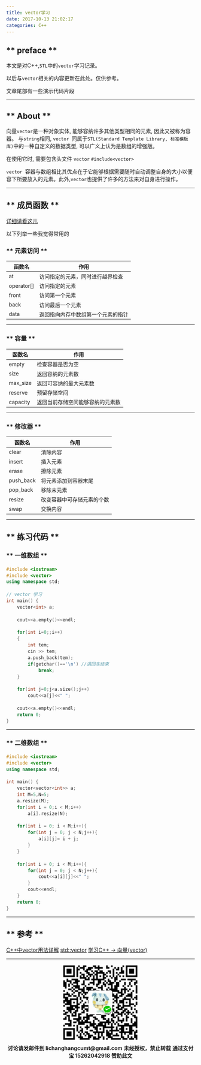 ```yaml
---
title: vector学习
date: 2017-10-13 21:02:17
categories: C++
---
```

## ** preface **

本文是对C++,`STL`中的`vector`学习记录。

以后与`vector`相关的内容更新在此处。仅供参考。

文章尾部有一些演示代码片段

*************

## ** About **

向量` vector `是一种对象实体, 能够容纳许多其他类型相同的元素, 因此又被称为容器。 与`string`相同, `vector `同属于`STL(Standard Template Library, 标准模板库)`中的一种自定义的数据类型, 可以广义上认为是数组的增强版。
    
在使用它时, 需要包含头文件 `vector`
`#include<vector>`

`vector `容器与数组相比其优点在于它能够根据需要随时自动调整自身的大小以便容下所要放入的元素。此外,` vector `也提供了许多的方法来对自身进行操作。
************


## ** 成员函数 **

[详细请看这儿](http://zh.cppreference.com/w/cpp/container/vector)

以下列举一些我觉得常用的


### ** 元素访问 **

函数名|作用
-|-
at|访问指定的元素，同时进行越界检查 
operator[]|访问指定的元素 
front|访问第一个元素 
back|访问最后一个元素 
data|返回指向内存中数组第一个元素的指针 

***********

### ** 容量 **

函数名|作用
-|-
empty|检查容器是否为空 
size|返回容纳的元素数 
max_size|返回可容纳的最大元素数 
reserve|预留存储空间 
capacity|返回当前存储空间能够容纳的元素数 

****************

### ** 修改器 **

函数名|作用
-|-
clear|清除内容 
insert|插入元素 
erase|擦除元素 
push_back|将元素添加到容器末尾 
pop_back|移除末元素 
resize|改变容器中可存储元素的个数 
swap|交换内容 

***********

## ** 练习代码 **

### ** 一维数组 **

```C++
#include <iostream>
#include <vector>
using namespace std;

// vector 学习
int main() {
    vector<int> a;

    cout<<a.empty()<<endl;

    for(int i=0;;i++)
    {
        int tem;
        cin >> tem;
        a.push_back(tem);
        if(getchar()=='\n') //遇回车结束
            break;
    }

    for(int j=0;j<a.size();j++)
        cout<<a[j]<<" ";

    cout<<a.empty()<<endl;
    return 0;
}

```
***********

### ** 二维数组 **

```C++
#include <iostream>
#include <vector>
using namespace std;

int main() {
    vector<vector<int>> a;
    int M=5,N=5;
    a.resize(M);
    for(int i = 0;i < M;i++)
        a[i].resize(N);

    for(int i = 0; i < M;i++){
        for(int j = 0; j < N;j++){
            a[i][j]= i + j;
        }
    }

    for(int i = 0; i < M;i++){
        for(int j = 0; j < N;j++){
            cout<<a[i][j]<<" ";
        }
        cout<<endl;
    }
    return 0;
}
```


***********

## ** 参考 **

[ C++中vector用法详解](http://blog.csdn.net/yas12345678/article/details/52601593)
[std::vector](http://zh.cppreference.com/w/cpp/container/vector)
[学习C++ -> 向量(vector)](http://www.cnblogs.com/mr-wid/archive/2013/01/22/2871105.html)

***********
<div width="100%" align="center"><img src="/img/wx.png" alt="微信赞助二维码"></div></div>
<p style="margin-top: 0.4em; text-align: center">
      <b style="font-size: 1em;">讨论请发邮件到 lichanghangcumt@gmail.com</b>
      <b style="font-size: 1em;">未经授权，禁止转载</b>
      <b style="font-size: 1em;">通过支付宝 15262042918 赞助此文</b>
 </p>
